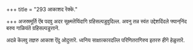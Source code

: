 +++
title = "293 आकाशद रॆक्कॆ."

+++
अजस्रमूर्ति ऎंब पदवु अदर सूक्ष्मतॆयिंदागि ग्रहिसल्पडुवुदिल्ल. अवनु तन्न स्वंत उद्देशदिंदले फ्यान्‌निंद बरुव गाळियंतॆ ग्रहिसल्पडुत्तानॆ.

अदन्ने कॆलवु तज्ञरु आकाश ऎंदु ओदुत्तारॆ. ध्वनिय साक्षात्कारदल्लि परिणितरागिरुव इतररु हीगॆ हेळुत्तारॆ.

